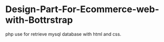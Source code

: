 # Design-Part-For-Ecommerce-web-with-Bottrstrap
php use for retrieve mysql database with html and css.
